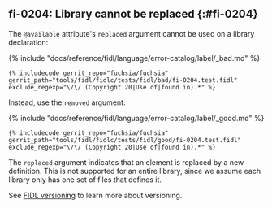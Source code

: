 ## fi-0204: Library cannot be replaced {:#fi-0204}

The `@available` attribute's `replaced` argument cannot be used on a library
declaration:

{% include "docs/reference/fidl/language/error-catalog/label/_bad.md" %}

```fidl
{% includecode gerrit_repo="fuchsia/fuchsia" gerrit_path="tools/fidl/fidlc/tests/fidl/bad/fi-0204.test.fidl" exclude_regexp="\/\/ (Copyright 20|Use of|found in).*" %}
```

Instead, use the `removed` argument:

{% include "docs/reference/fidl/language/error-catalog/label/_good.md" %}

```fidl
{% includecode gerrit_repo="fuchsia/fuchsia" gerrit_path="tools/fidl/fidlc/tests/fidl/good/fi-0204.test.fidl" exclude_regexp="\/\/ (Copyright 20|Use of|found in).*" %}
```

The `replaced` argument indicates that an element is replaced by a new
definition. This is not supported for an entire library, since we assume each
library only has one set of files that defines it.

See [FIDL versioning][fidl-versioning] to learn more about versioning.

[fidl-versioning]: /docs/reference/fidl/language/versioning.md
